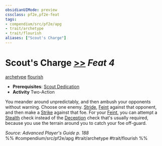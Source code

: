 ```yaml
---
obsidianUIMode: preview
cssclass: pf2e,pf2e-feat
tags:
- compendium/src/pf2e/apg
- trait/archetype
- trait/flourish
aliases: ["Scout's Charge"]
---
```

# Scout's Charge  [>>](../../Rules/core-rulebook/chapter-9-playing-the-game.md#Actions "Two-Action") *Feat 4*  
[archetype](../../Rules/traits/archetype.md)  [flourish](../../Rules/traits/flourish.md)  

- **Prerequisites**: [Scout Dedication](scout-dedication-apg.md)
- **Activity** Two-Action

You meander around unpredictably, and then ambush your opponents without warning. Choose one enemy. [Stride](../../Rules/actions/stride.md), [Feint](../../Rules/actions/feint.md) against that opponent, and then make a [Strike](../../Rules/actions/strike.md) against that foe. For your [Feint](../../Rules/actions/feint.md), you can attempt a [Stealth](../skills.md#Stealth) check instead of the [Deception](../skills.md#Deception) check that's usually required, because you use the terrain around you to catch your foe off-guard.

*Source: Advanced Player's Guide p. 188*  
%% #compendium/src/pf2e/apg #trait/archetype #trait/flourish %%